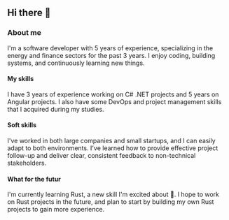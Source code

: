 ## Hi there 👋

### About me
I'm a software developer with 5 years of experience, specializing in the energy and finance sectors for the past 3 years.
I enjoy coding, building systems, and continuously learning new things.

#### My skills
I have 3 years of experience working on C# .NET projects and 5 years on Angular projects. 
I also have some DevOps and project management skills that I acquired during my studies.

#### Soft skills
I've worked in both large companies and small startups, and I can easily adapt to both environments.
I've learned how to provide effective project follow-up and deliver clear, consistent feedback to non-technical stakeholders.

#### What for the futur
I'm currently learning Rust, a new skill I'm excited about 🦀. 
I hope to work on Rust projects in the future, and plan to start by building my own Rust projects to gain more experience.
